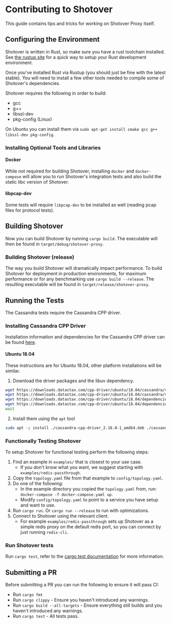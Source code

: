 # Contributing to Shotover

This guide contains tips and tricks for working on Shotover Proxy itself.

## Configuring the Environment

Shotover is written in Rust, so make sure you have a rust toolchain installed. See [the rustup site](https://rustup.rs/) for a quick way to setup your Rust development environment.

Once you've installed Rust via Rustup (you should just be fine with the latest stable). You will need to install a few other tools needed to compile some of Shotover's dependencies.

Shotover requires the following in order to build:

* gcc
* g++
* libssl-dev
* pkg-config (Linux)

On Ubuntu you can install them via `sudo apt-get install cmake gcc g++ libssl-dev pkg-config`.

### Installing Optional Tools and Libraries

#### Docker
While not required for building Shotover, installing `docker` and `docker-compose` will allow you to run Shotover's integration tests and also build the static libc version of Shotover.

#### libpcap-dev
Some tests will require `libpcap-dev` to be installed as well (reading pcap files for protocol tests).

## Building Shotover 

Now you can build Shotover by running `cargo build`. The executable will then be found in `target/debug/shotover-proxy`.

### Building Shotover (release)

The way you build Shotover will dramatically impact performance. To build Shotover for deployment in production environments, for maximum performance or for any benchmarking use `cargo build --release`. The resulting executable will be found in `target/release/shotover-proxy`.

## Running the Tests

The Cassandra tests require the Cassandra CPP driver.

### Installing Cassandra CPP Driver

Installation information and dependencies for the Cassandra CPP driver can be found [here](https://docs.datastax.com/en/developer/cpp-driver/2.4/).

#### Ubuntu 18.04

These instructions are for Ubuntu 18.04, other platform installations will be similar.

1. Download the driver packages and the libuv dependency.

```bash
wget https://downloads.datastax.com/cpp-driver/ubuntu/18.04/cassandra/v2.16.0/cassandra-cpp-driver_2.16.0-1_amd64.deb &
wget https://downloads.datastax.com/cpp-driver/ubuntu/18.04/cassandra/v2.16.0/cassandra-cpp-driver-dev_2.16.0-1_amd64.deb &
wget https://downloads.datastax.com/cpp-driver/ubuntu/18.04/dependencies/libuv/v1.35.0/libuv1_1.35.0-1_amd64.deb &
wget https://downloads.datastax.com/cpp-driver/ubuntu/18.04/dependencies/libuv/v1.35.0/libuv1-dev_1.35.0-1_amd64.deb &
wait
```

2. Install them using the `apt` tool
```bash
sudo apt -y install ./cassandra-cpp-driver_2.16.0-1_amd64.deb ./cassandra-cpp-driver-dev_2.16.0-1_amd64.deb ./libuv1_1.35.0-1_amd64.deb ./libuv1-dev_1.35.0-1_amd64.deb
```

### Functionally Testing Shotover

To setup Shotover for functional testing perform the following steps:

1. Find an example in `examples/` that is closest to your use case.
    * If you don't know what you want, we suggest starting with `examples/redis-passthrough`.
2. Copy the `topology.yaml` file from that example to `config/topology.yaml`.
3. Do one of the following:
    * In the example directory you copied the `topology.yaml` from, run: `docker-compose -f docker-compose.yaml up`.
    * Modify `config/topology.yaml` to point to a service you have setup and want to use.
4. Run `cargo run`. Or `cargo run --release` to run with optimizations.
5. Connect to Shotover using the relevant client.
    * For example `examples/redis-passthrough` sets up Shotover as a simple redis proxy on the default redis port, so you can connect by just running `redis-cli`.

### Run Shotover tests

Run `cargo test`, refer to the [cargo test documentation](https://doc.rust-lang.org/cargo/commands/cargo-test.html) for more information.

## Submitting a PR

Before submitting a PR you can run the following to ensure it will pass CI:

* Run `cargo fmt`
* Run `cargo clippy` - Ensure you haven't introduced any warnings.
* Run `cargo build --all-targets` - Ensure everything still builds and you haven't introduced any warnings.
* Run `cargo test` - All tests pass.
